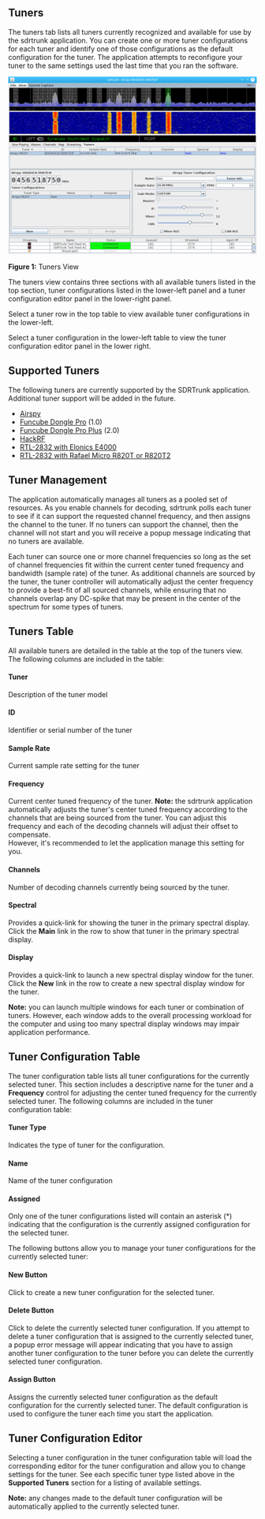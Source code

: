 Tuners
---
The tuners tab lists all tuners currently recognized and available for use by the sdrtrunk
application.  You can create one or more tuner configurations for each tuner and identify
one of those configurations as the default configuration for the tuner.  The application 
attempts to reconfigure your tuner to the same settings used the last time that you ran the
software.

![Figure 1: Tuners](v0.3/images/Tuners_V0.3.0.png)

**Figure 1:** Tuners View 

The tuners view contains three sections with all available tuners listed in the top section, tuner 
configurations listed in the lower-left panel and a tuner configuration editor panel in the 
lower-right panel.

Select a tuner row in the top table to view available tuner configurations in the lower-left.

Select a tuner configuration in the lower-left table to view the tuner configuration editor panel
in the lower right.

Supported Tuners
---
The following tuners are currently supported by the SDRTrunk application.  Additional tuner support will 
be added in the future.

  * [Airspy](Airspy_V0.3.0)
  * [Funcube Dongle Pro](FuncubeDonglePro_V0.3.0) (1.0)
  * [Funcube Dongle Pro Plus](FuncubeDongleProPlus_V0.3.0) (2.0)
  * [HackRF](HackRF_V0.3.0)
  * [RTL-2832 with Elonics E4000](E4000_V0.3.0)
  * [RTL-2832 with Rafael Micro R820T or R820T2](R820T_V0.3.0)

Tuner Management
---
The application automatically manages all tuners as a pooled set of resources.  As you enable channels 
for decoding, sdrtrunk polls each tuner to see if it can support the requested channel frequency, and 
then assigns the channel to the tuner.  If no tuners can support the channel, then the channel will 
not start and you will receive a popup message indicating that no tuners are available.

Each tuner can source one or more channel frequencies so long as the set of channel frequencies fit 
within the current center tuned frequency and bandwidth (sample rate) of the tuner.  As additional 
channels are sourced by the tuner, the tuner controller will automatically adjust the center frequency 
to provide a best-fit of all sourced channels, while ensuring that no channels overlap any 
DC-spike that may be present in the center of the spectrum for some types of tuners.

Tuners Table
---
All available tuners are detailed in the table at the top of the tuners view.  The following columns
are included in the table:

#### Tuner
Description of the tuner model

#### ID
Identifier or serial number of the tuner

#### Sample Rate
Current sample rate setting for the tuner

#### Frequency
Current center tuned frequency of the tuner.  **Note:** the sdrtrunk application automatically adjusts
the tuner's center tuned frequency according to the channels that are being sourced from the tuner.  You
can adjust this frequency and each of the decoding channels will adjust their offset to compensate.  
However, it's recommended to let the application manage this setting for you.

#### Channels
Number of decoding channels currently being sourced by the tuner.

#### Spectral
Provides a quick-link for showing the tuner in the primary spectral display.  Click the **Main**
link in the row to show that tuner in the primary spectral display.

#### Display
Provides a quick-link to launch a new spectral display window for the tuner.  Click the **New**
link in the row to create a new spectral display window for the tuner.

**Note:** you can launch multiple windows for each tuner or combination of tuners.  However, each
window adds to the overall processing workload for the computer and using too many spectral
display windows may impair application performance.

Tuner Configuration Table
---
The tuner configuration table lists all tuner configurations for the currently selected tuner.  This
section includes a descriptive name for the tuner and a **Frequency** control for adjusting the 
center tuned frequency for the currently selected tuner.  The following columns are included in 
the tuner configuration table:

#### Tuner Type
Indicates the type of tuner for the configuration.

#### Name
Name of the tuner configuration

#### Assigned
Only one of the tuner configurations listed will contain an asterisk (*) indicating that the 
configuration is the currently assigned configuration for the selected tuner.

The following buttons allow you to manage your tuner configurations for the currently selected
tuner:

#### New Button
Click to create a new tuner configuration for the selected tuner.

#### Delete Button
Click to delete the currently selected tuner configuration.  If you attempt to delete a 
tuner configuration that is assigned to the currently selected tuner, a popup error 
message will appear indicating that you have to assign another tuner configuration to
the tuner before you can delete the currently selected tuner configuration.

#### Assign Button
Assigns the currently selected tuner configuration as the default configuration for the
currently selected tuner.  The default configuration is used to configure the tuner 
each time you start the application.

Tuner Configuration Editor
---
Selecting a tuner configuration in the tuner configuration table will load the 
corresponding editor for the tuner configuration and allow you to change settings
for the tuner.  See each specific tuner type listed above in the **Supported Tuners**
section for a listing of available settings.

**Note:** any changes made to the default tuner configuration will be automatically
applied to the currently selected tuner.
